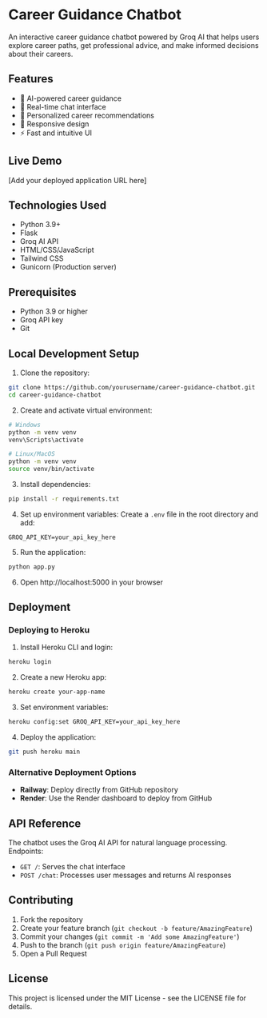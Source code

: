 # Career Guidance Chatbot

An interactive career guidance chatbot powered by Groq AI that helps users explore career paths, get professional advice, and make informed decisions about their careers.

## Features

- 🤖 AI-powered career guidance
- 💬 Real-time chat interface
- 🎯 Personalized career recommendations
- 📱 Responsive design
- ⚡ Fast and intuitive UI

## Live Demo

[Add your deployed application URL here]

## Technologies Used

- Python 3.9+
- Flask
- Groq AI API
- HTML/CSS/JavaScript
- Tailwind CSS
- Gunicorn (Production server)

## Prerequisites

- Python 3.9 or higher
- Groq API key
- Git

## Local Development Setup

1. Clone the repository:
```bash
git clone https://github.com/yourusername/career-guidance-chatbot.git
cd career-guidance-chatbot
```

2. Create and activate virtual environment:
```bash
# Windows
python -m venv venv
venv\Scripts\activate

# Linux/MacOS
python -m venv venv
source venv/bin/activate
```

3. Install dependencies:
```bash
pip install -r requirements.txt
```

4. Set up environment variables:
Create a `.env` file in the root directory and add:
```
GROQ_API_KEY=your_api_key_here
```

5. Run the application:
```bash
python app.py
```

6. Open http://localhost:5000 in your browser

## Deployment

### Deploying to Heroku

1. Install Heroku CLI and login:
```bash
heroku login
```

2. Create a new Heroku app:
```bash
heroku create your-app-name
```

3. Set environment variables:
```bash
heroku config:set GROQ_API_KEY=your_api_key_here
```

4. Deploy the application:
```bash
git push heroku main
```

### Alternative Deployment Options

- **Railway**: Deploy directly from GitHub repository
- **Render**: Use the Render dashboard to deploy from GitHub

## API Reference

The chatbot uses the Groq AI API for natural language processing. Endpoints:

- `GET /`: Serves the chat interface
- `POST /chat`: Processes user messages and returns AI responses

## Contributing

1. Fork the repository
2. Create your feature branch (`git checkout -b feature/AmazingFeature`)
3. Commit your changes (`git commit -m 'Add some AmazingFeature'`)
4. Push to the branch (`git push origin feature/AmazingFeature`)
5. Open a Pull Request

## License

This project is licensed under the MIT License - see the LICENSE file for details. 